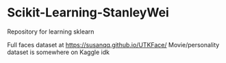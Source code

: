 # Scikit-Learning-StanleyWei
 Repository for learning sklearn

Full faces dataset at https://susanqq.github.io/UTKFace/
Movie/personality dataset is somewhere on Kaggle idk
